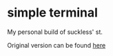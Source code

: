 # simple terminal

My personal build of suckless' st.

Original version can be found [here](https://st.suckless.org)
